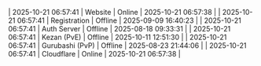 | 2025-10-21 06:57:41 | Website | Online | 2025-10-21 06:57:38 |
| 2025-10-21 06:57:41 | Registration | Offline | 2025-09-09 16:40:23 |
| 2025-10-21 06:57:41 | Auth Server | Offline | 2025-08-18 09:33:31 |
| 2025-10-21 06:57:41 | Kezan (PvE) | Offline | 2025-10-11 12:51:30 |
| 2025-10-21 06:57:41 | Gurubashi (PvP) | Offline | 2025-08-23 21:44:06 |
| 2025-10-21 06:57:41 | Cloudflare | Online | 2025-10-21 06:57:38 |
